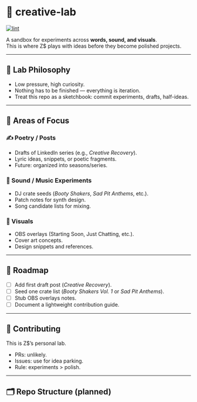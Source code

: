 # 🎨 creative-lab

[![lint](https://github.com/zacharymplace/creative-lab/actions/workflows/lint.yml/badge.svg?branch=main)](https://github.com/zacharymplace/creative-lab/actions/workflows/lint.yml)

A sandbox for experiments across **words, sound, and visuals**.  
This is where Z$ plays with ideas before they become polished projects.  

---

## 🧪 Lab Philosophy
- Low pressure, high curiosity.  
- Nothing has to be finished — everything is iteration.  
- Treat this repo as a sketchbook: commit experiments, drafts, half-ideas.  

---

## 🔖 Areas of Focus

### ✍️ Poetry / Posts
- Drafts of LinkedIn series (e.g., *Creative Recovery*).  
- Lyric ideas, snippets, or poetic fragments.  
- Future: organized into seasons/series.  

### 🎵 Sound / Music Experiments
- DJ crate seeds (*Booty Shakers*, *Sad Pit Anthems*, etc.).  
- Patch notes for synth design.  
- Song candidate lists for mixing.  

### 🎨 Visuals
- OBS overlays (Starting Soon, Just Chatting, etc.).  
- Cover art concepts.  
- Design snippets and references.  

---

## 🚀 Roadmap
- [ ] Add first draft post (*Creative Recovery*).  
- [ ] Seed one crate list (*Booty Shakers Vol. 1* or *Sad Pit Anthems*).  
- [ ] Stub OBS overlays notes.  
- [ ] Document a lightweight contribution guide.  

---

## 🤝 Contributing
This is Z$’s personal lab.  
- PRs: unlikely.  
- Issues: use for idea parking.  
- Rule: experiments > polish.  

---

## 🗂 Repo Structure (planned)
